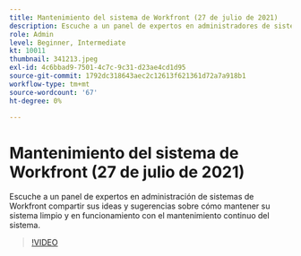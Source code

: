 ```yaml
---
title: Mantenimiento del sistema de Workfront (27 de julio de 2021)
description: Escuche a un panel de expertos en administradores de sistemas de Workfront compartir sus ideas y sugerencias sobre cómo mantener su sistema limpio y en funcionamiento con un sistema continuo... (las descripciones deben tener entre 60 y 160 caracteres).
role: Admin
level: Beginner, Intermediate
kt: 10011
thumbnail: 341213.jpeg
exl-id: 4c6bbad9-7501-4c7c-9c31-d23ae4cd1d95
source-git-commit: 1792dc318643aec2c12613f621361d72a7a918b1
workflow-type: tm+mt
source-wordcount: '67'
ht-degree: 0%

---
```


# Mantenimiento del sistema de Workfront (27 de julio de 2021)

Escuche a un panel de expertos en administración de sistemas de Workfront compartir sus ideas y sugerencias sobre cómo mantener su sistema limpio y en funcionamiento con el mantenimiento continuo del sistema.

>[!VIDEO](https://video.tv.adobe.com/v/341213/?quality=12&learn=on)
